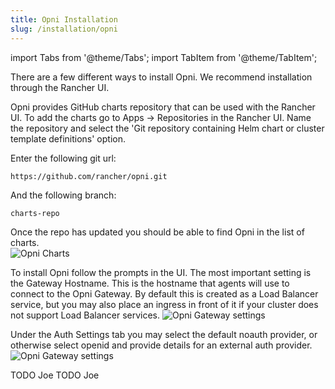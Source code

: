 ```yaml
---
title: Opni Installation
slug: /installation/opni
---
```

import Tabs from '@theme/Tabs';
import TabItem from '@theme/TabItem';

There are a few different ways to install Opni. We recommend installation through the Rancher UI.

<Tabs>
<TabItem value="rancher" label="Installation using Rancher UI" default>
Opni provides GitHub charts repository that can be used with the Rancher UI.  To add the charts go to Apps -> Repositories in the Rancher UI.  Name the repository and select the 'Git repository containing Helm chart or cluster template definitions' option.

Enter the following git url:
```
https://github.com/rancher/opni.git
```

And the following branch:
```
charts-repo
```

Once the repo has updated you should be able to find Opni in the list of charts.  
![Opni Charts](/img/opnicharts.png)

To install Opni follow the prompts in the UI.  The most important setting is the Gateway Hostname.  This is the hostname that agents will use to connect to the Opni Gateway.  By default this is created as a Load Balancer service, but you may also place an ingress in front of it if your cluster does not support Load Balancer services.
![Opni Gateway settings](/img/opnigateway.png)

Under the Auth Settings tab you may select the default noauth provider, or otherwise select openid and provide details for an external auth provider.
![Opni Gateway settings](/img/opniauth.png)

</TabItem>
<TabItem value="helm" label="Installation using Helm">
TODO Joe
</TabItem>
<TabItem value="pulumi" label="Installation using Pulumi">
TODO Joe
</TabItem>
</Tabs>
